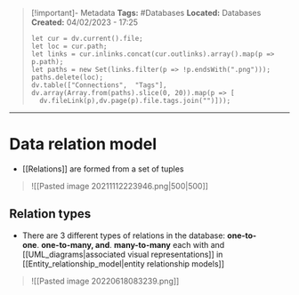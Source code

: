 > [!important]- Metadata
> **Tags:** #Databases 
> **Located:** Databases
> **Created:** 04/02/2023 - 17:25
> ```dataviewjs
>let cur = dv.current().file;
>let loc = cur.path;
>let links = cur.inlinks.concat(cur.outlinks).array().map(p => p.path);
>let paths = new Set(links.filter(p => !p.endsWith(".png")));
>paths.delete(loc);
>dv.table(["Connections",  "Tags"], dv.array(Array.from(paths).slice(0, 20)).map(p => [
>   dv.fileLink(p),dv.page(p).file.tags.join("")]));
> ```

___
# Data relation model
- [[Relations]] are formed from a set of tuples 

> ![[Pasted image 20211112223946.png|500|500]]

## Relation types
- There are 3 different types of relations in the database: **one-to-one**. **one-to-many, and**. **many-to-many** each with  and [[UML_diagrams|associated visual representations]] in [[Entity_relationship_model|entity relationship models]]

> ![[Pasted image 20220618083239.png]]
